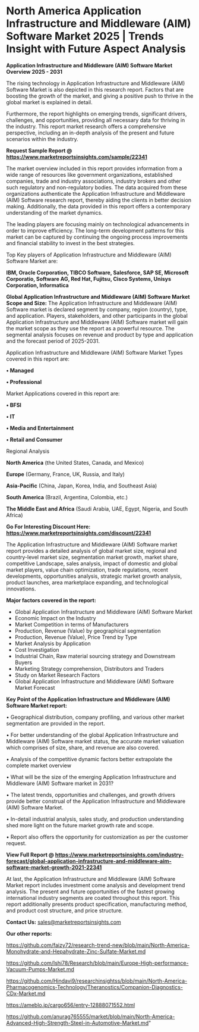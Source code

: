 # North America Application Infrastructure and Middleware (AIM) Software Market 2025 | Trends Insight with Future Aspect Analysis

<Strong> Application Infrastructure and Middleware (AIM) Software Market Overview 2025 - 2031</strong>

The rising technology in Application Infrastructure and Middleware (AIM) Software Market is also depicted in this research report. Factors that are boosting the growth of the market, and giving a positive push to thrive in the global market is explained in detail.

Furthermore, the report highlights on emerging trends, significant drivers, challenges, and opportunities, providing all necessary data for thriving in the industry. This report market research offers a comprehensive perspective, including an in-depth analysis of the present and future scenarios within the industry.

<strong>Request Sample Report @ <a href=https://www.marketreportsinsights.com/sample/22341>https://www.marketreportsinsights.com/sample/22341</a></strong>

The market overview included in this report provides information from a wide range of resources like government organizations, established companies, trade and industry associations, industry brokers and other such regulatory and non-regulatory bodies. The data acquired from these organizations authenticate the Application Infrastructure and Middleware (AIM) Software research report, thereby aiding the clients in better decision making. Additionally, the data provided in this report offers a contemporary understanding of the market dynamics.

The leading players are focusing mainly on technological advancements in order to improve efficiency. The long-term development patterns for this market can be captured by continuing the ongoing process improvements and financial stability to invest in the best strategies.

Top Key players of Application Infrastructure and Middleware (AIM) Software Market are:

<strong>IBM, Oracle Corporation, TIBCO Software, Salesforce, SAP SE, Microsoft Corporatio, Software AG, Red Hat, Fujitsu, Cisco Systems, Unisys Corporation, Informatica</strong>

<strong><b>Global Application Infrastructure and Middleware (AIM) Software Market Scope and Size:</b></strong>
The Application Infrastructure and Middleware (AIM) Software market is declared segment by company, region (country), type, and application. Players, stakeholders, and other participants in the global Application Infrastructure and Middleware (AIM) Software market will gain the market scope as they use the report as a powerful resource. The segmental analysis focuses on revenue and product by type and application and the forecast period of 2025-2031.

Application Infrastructure and Middleware (AIM) Software Market Types covered in this report are:

<strong>• Managed

• Professional</strong>

Market Applications covered in this report are:

<strong>• BFSI

• IT

• Media and Entertainment

• Retail and Consumer</strong> 

Regional Analysis

<strong>North America</strong> (the United States, Canada, and Mexico)

<strong>Europe</strong> (Germany, France, UK, Russia, and Italy)

<strong>Asia-Pacific</strong> (China, Japan, Korea, India, and Southeast Asia)

<strong>South America</strong> (Brazil, Argentina, Colombia, etc.)

<strong>The Middle East and Africa</strong> (Saudi Arabia, UAE, Egypt, Nigeria, and South Africa)

<strong>Go For Interesting Discount Here: <a href=https://www.marketreportsinsights.com/discount/22341>https://www.marketreportsinsights.com/discount/22341</a></strong>

The Application Infrastructure and Middleware (AIM) Software market report provides a detailed analysis of global market size, regional and country-level market size, segmentation market growth, market share, competitive Landscape, sales analysis, impact of domestic and global market players, value chain optimization, trade regulations, recent developments, opportunities analysis, strategic market growth analysis, product launches, area marketplace expanding, and technological innovations.

<strong><b>Major factors covered in the report:</b></strong>
<ul>
  <li>Global Application Infrastructure and Middleware (AIM) Software Market </li>
  <li>Economic Impact on the Industry</li>
  <li>Market Competition in terms of Manufacturers</li>
  <li>Production, Revenue (Value) by geographical segmentation</li>
  <li>Production, Revenue (Value), Price Trend by Type</li>
  <li>Market Analysis by Application</li>
  <li>Cost Investigation</li>
  <li>Industrial Chain, Raw material sourcing strategy and Downstream Buyers</li>
  <li>Marketing Strategy comprehension, Distributors and Traders</li>
  <li>Study on Market Research Factors</li>
  <li>Global Application Infrastructure and Middleware (AIM) Software Market Forecast</li>
</ul>

<strong><b>Key Point of the Application Infrastructure and Middleware (AIM) Software Market report:</b></strong>

• Geographical distribution, company profiling, and various other market segmentation are provided in the report.

• For better understanding of the global Application Infrastructure and Middleware (AIM) Software market status, the accurate market valuation which comprises of size, share, and revenue are also covered.

• Analysis of the competitive dynamic factors better extrapolate the complete market overview

• What will be the size of the emerging Application Infrastructure and Middleware (AIM) Software market in 2031?

• The latest trends, opportunities and challenges, and growth drivers provide better construal of the Application Infrastructure and Middleware (AIM) Software Market.

• In-detail industrial analysis, sales study, and production understanding shed more light on the future market growth rate and scope.

• Report also offers the opportunity for customization as per the customer request.

<strong><b>View Full Report @ <a href=https://www.marketreportsinsights.com/industry-forecast/global-application-infrastructure-and-middleware-aim-software-market-growth-2021-22341>https://www.marketreportsinsights.com/industry-forecast/global-application-infrastructure-and-middleware-aim-software-market-growth-2021-22341</a></b></strong>


At last, the Application Infrastructure and Middleware (AIM) Software Market report includes investment come analysis and development trend analysis. The present and future opportunities of the fastest growing international industry segments are coated throughout this report. This report additionally presents product specification, manufacturing method, and product cost structure, and price structure.

<strong>Contact Us:</strong>
sales@marketreportsinsights.com

<strong>Our other reports:</strong>

<a href=https://github.com/faizy72/research-trend-new/blob/main/North-America-Monohydrate-and-Hepahydrate-Zinc-Sulfate-Market.md>https://github.com/faizy72/research-trend-new/blob/main/North-America-Monohydrate-and-Hepahydrate-Zinc-Sulfate-Market.md</a>

<a href=https://github.com/Ishi78/Research/blob/main/Europe-High-performance-Vacuum-Pumps-Market.md>https://github.com/Ishi78/Research/blob/main/Europe-High-performance-Vacuum-Pumps-Market.md</a>

<a href=https://github.com/Hindavi9/researchinsightss/blob/main/North-America-Pharmacogenomics-Technology/Theranostics/Companion-Diagnostics-CDx-Market.md>https://github.com/Hindavi9/researchinsightss/blob/main/North-America-Pharmacogenomics-Technology/Theranostics/Companion-Diagnostics-CDx-Market.md</a>

<a href=https://ameblo.jp/cargo656/entry-12888071552.html>https://ameblo.jp/cargo656/entry-12888071552.html</a>

<a href=https://github.com/anurag765555/market/blob/main/North-America-Advanced-High-Strength-Steel-in-Automotive-Market.md>https://github.com/anurag765555/market/blob/main/North-America-Advanced-High-Strength-Steel-in-Automotive-Market.md</a>"
